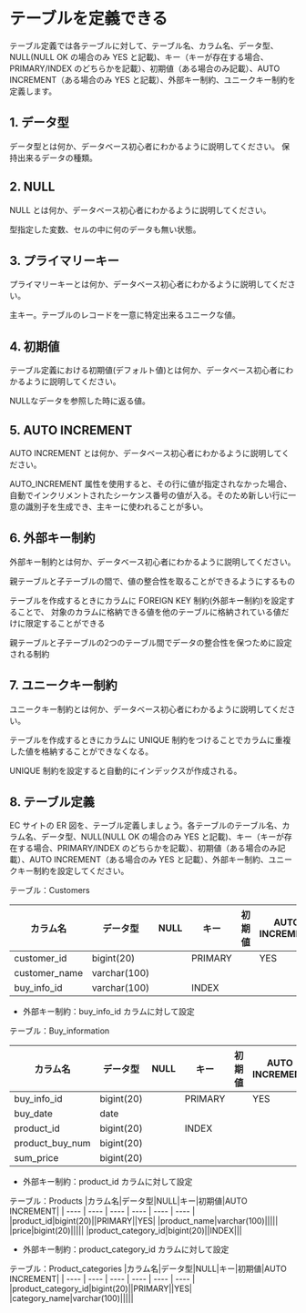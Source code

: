 # テーブルを定義できる

テーブル定義では各テーブルに対して、テーブル名、カラム名、データ型、NULL(NULL OK の場合のみ YES と記載)、キー（キーが存在する場合、PRIMARY/INDEX のどちらかを記載）、初期値（ある場合のみ記載）、AUTO INCREMENT（ある場合のみ YES と記載）、外部キー制約、ユニークキー制約を定義します。

## 1. データ型

データ型とは何か、データベース初心者にわかるように説明してください。
保持出来るデータの種類。

## 2. NULL

NULL とは何か、データベース初心者にわかるように説明してください。

型指定した変数、セルの中に何のデータも無い状態。

## 3. プライマリーキー

プライマリーキーとは何か、データベース初心者にわかるように説明してください。

主キー。テーブルのレコードを一意に特定出来るユニークな値。


## 4. 初期値

テーブル定義における初期値(デフォルト値)とは何か、データベース初心者にわかるように説明してください。

NULLなデータを参照した時に返る値。

## 5. AUTO INCREMENT

AUTO INCREMENT とは何か、データベース初心者にわかるように説明してください。

AUTO_INCREMENT 属性を使用すると、その行に値が指定されなかった場合、自動でインクリメントされたシーケンス番号の値が入る。そのため新しい行に一意の識別子を生成でき、主キーに使われることが多い。

## 6. 外部キー制約

外部キー制約とは何か、データベース初心者にわかるように説明してください。

親テーブルと子テーブルの間で、値の整合性を取ることができるようにするもの

テーブルを作成するときにカラムに FOREIGN KEY 制約(外部キー制約)を設定することで、
対象のカラムに格納できる値を他のテーブルに格納されている値だけに限定することができる

親テーブルと子テーブルの2つのテーブル間でデータの整合性を保つために設定される制約

## 7. ユニークキー制約

ユニークキー制約とは何か、データベース初心者にわかるように説明してください。

テーブルを作成するときにカラムに UNIQUE 制約をつけることでカラムに重複した値を格納することができなくなる。

UNIQUE 制約を設定すると自動的にインデックスが作成される。


## 8. テーブル定義

EC サイトの ER 図を、テーブル定義しましょう。各テーブルのテーブル名、カラム名、データ型、NULL(NULL OK の場合のみ YES と記載)、キー（キーが存在する場合、PRIMARY/INDEX のどちらかを記載）、初期値（ある場合のみ記載）、AUTO INCREMENT（ある場合のみ YES と記載）、外部キー制約、ユニークキー制約を設定してください。




テーブル：Customers

|カラム名|データ型|NULL|キー|初期値|AUTO INCREMENT|
| ---- | ---- | ---- | ---- | ---- | ---- |
|customer_id|bigint(20)||PRIMARY||YES|
|customer_name|varchar(100)|||||
|buy_info_id|varchar(100)||INDEX|||

- 外部キー制約：buy_info_id カラムに対して設定

テーブル：Buy_information

|カラム名|データ型|NULL|キー|初期値|AUTO INCREMENT|
| ---- | ---- | ---- | ---- | ---- | ---- |
|buy_info_id|bigint(20)||PRIMARY||YES|
|buy_date|date|||||
|product_id|bigint(20)||INDEX|||
|product_buy_num|bigint(20)|||||
|sum_price|bigint(20)|||||

- 外部キー制約：product_id カラムに対して設定

テーブル：Products
|カラム名|データ型|NULL|キー|初期値|AUTO INCREMENT|
| ---- | ---- | ---- | ---- | ---- | ---- |
|product_id|bigint(20)||PRIMARY||YES|
|product_name|varchar(100)|||||
|price|bigint(20)|||||
|product_category_id|bigint(20)||INDEX|||

- 外部キー制約：product_category_id カラムに対して設定

テーブル：Product_categories
|カラム名|データ型|NULL|キー|初期値|AUTO INCREMENT|
| ---- | ---- | ---- | ---- | ---- | ---- |
|product_category_id|bigint(20)||PRIMARY||YES|
|category_name|varchar(100)|||||

 